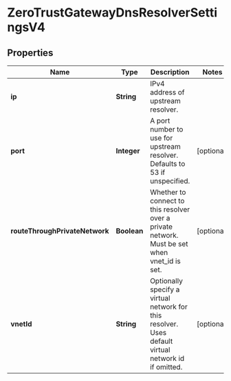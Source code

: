 

# ZeroTrustGatewayDnsResolverSettingsV4


## Properties

| Name | Type | Description | Notes |
|------------ | ------------- | ------------- | -------------|
|**ip** | **String** | IPv4 address of upstream resolver. |  |
|**port** | **Integer** | A port number to use for upstream resolver. Defaults to 53 if unspecified. |  [optional] |
|**routeThroughPrivateNetwork** | **Boolean** | Whether to connect to this resolver over a private network. Must be set when vnet_id is set. |  [optional] |
|**vnetId** | **String** | Optionally specify a virtual network for this resolver. Uses default virtual network id if omitted. |  [optional] |



